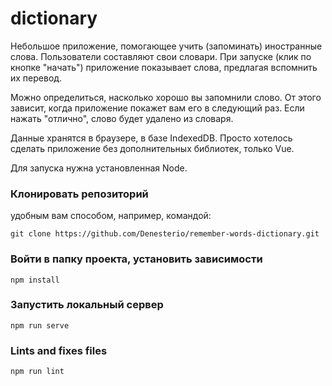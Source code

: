 # dictionary

Небольшое приложение, помогающее учить (запоминать) иностранные слова. Пользователи составляют свои
словари. При запуске (клик по кнопке "начать") приложение показывает слова, предлагая вспомнить их
перевод.

Можно определиться, насколько хорошо вы запомнили слово. От этого зависит, когда приложение покажет
вам его в следующий раз. Если нажать "отлично", слово будет удалено из словаря.

Данные хранятся в браузере, в базе IndexedDB. Просто хотелось сделать приложение без дополнительных
библиотек, только Vue.

Для запуска нужна установленная Node.

### Клонировать репозиторий

удобным вам способом, например, командой:

```
git clone https://github.com/Denesterio/remember-words-dictionary.git
```

### Войти в папку проекта, установить зависимости

```
npm install
```

### Запустить локальный сервер

```
npm run serve
```

### Lints and fixes files

```
npm run lint
```

